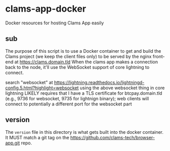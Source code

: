 # clams-app-docker
Docker resources for hosting Clams App easily

## sub

The purpose of this script is to use a Docker container to get and build the Clams
project (we keep the client files only) to be served by the nginx front-end at https://clams.domain.tld
When the clams app makes a connection back to the node, 
it'll use the WebSocket support of core lightning to connect.

search "websocket" at https://lightning.readthedocs.io/lightningd-config.5.html?highlight=websocket
using the above websocket thing in core lightning LIKELY requires that I have a TLS certificate for
btcpay.domain.tld (e.g., 9736 for websocket, 9735 for lightnign binary); 
web clients will connect to potentially a different port for the websocket part


## version

The `version` file in this directory is what gets built into the docker container. It MUST match a git tag on the https://github.com/clams-tech/browser-app.git repo.
